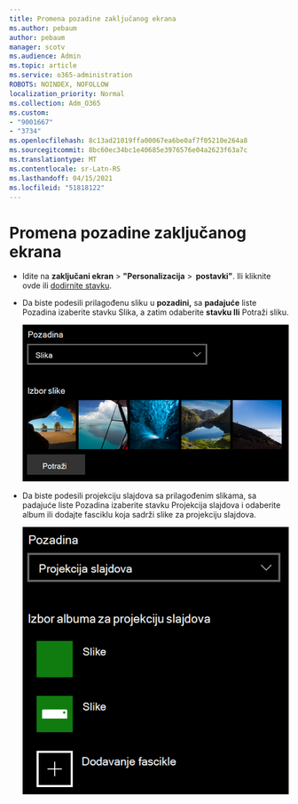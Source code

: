 ```yaml
---
title: Promena pozadine zaključanog ekrana
ms.author: pebaum
author: pebaum
manager: scotv
ms.audience: Admin
ms.topic: article
ms.service: o365-administration
ROBOTS: NOINDEX, NOFOLLOW
localization_priority: Normal
ms.collection: Adm_O365
ms.custom:
- "9001667"
- "3734"
ms.openlocfilehash: 8c13ad21019ffa00067ea6be0af7f05210e264a8
ms.sourcegitcommit: 8bc60ec34bc1e40685e3976576e04a2623f63a7c
ms.translationtype: MT
ms.contentlocale: sr-Latn-RS
ms.lasthandoff: 04/15/2021
ms.locfileid: "51818122"
---
```

# <a name="change-your-lock-screen-background"></a>Promena pozadine zaključanog ekrana

- Idite na **zaključani ekran**  >  **"Personalizacija**  >  **postavki"**. Ili kliknite ovde ili [dodirnite stavku](ms-settings:lockscreen?activationSource=GetHelp).

- Da biste podesili prilagođenu sliku u **pozadini,** sa **padajuće** liste Pozadina izaberite stavku Slika, a zatim odaberite **stavku Ili** Potraži sliku.

  ![Postavljanje prilagođene slike u pozadini.](media/set-custom-background-pic.png)

- Da biste podesili projekciju slajdova  sa prilagođenim  slikama, sa padajuće liste Pozadina izaberite stavku Projekcija slajdova i odaberite album ili dodajte fasciklu koja sadrži slike za projekciju slajdova.

  ![Podesite projekciju slajdova sa prilagođenim slikama.](media/set-up-slideshow-background.png)
